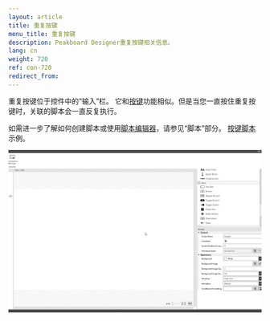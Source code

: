 ```yaml
---
layout: article
title: 重复按键
menu_title: 重复按键
description: Peakboard Designer重复按键相关信息。
lang: cn
weight: 720
ref: con-720
redirect_from:
---
```


重复按键位于控件中的“输入”栏。
它和[按键](/controls/en-button.html)功能相似。但是当您一直按住重复按键时，关联的脚本会一直反复执行。

如需进一步了解如何创建脚本或使用[脚本编辑器](/scripting/en-script-editor.html)，请参见“脚本”部分。
[按键脚本](/scripting/Samples/en-Button.html)示例。

![image_1](/assets/images/Controls/Repeat-Button/repeatbutton01.gif)